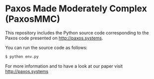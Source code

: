# Paxos Made Moderately Complex (PaxosMMC)

This repository includes the Python source code
corresponding to the Paxos code presented on http://paxos.systems.

You can run the source code as follows:

```sh
$ python env.py
```

For more information and to have a look at our paper visit http://paxos.systems
